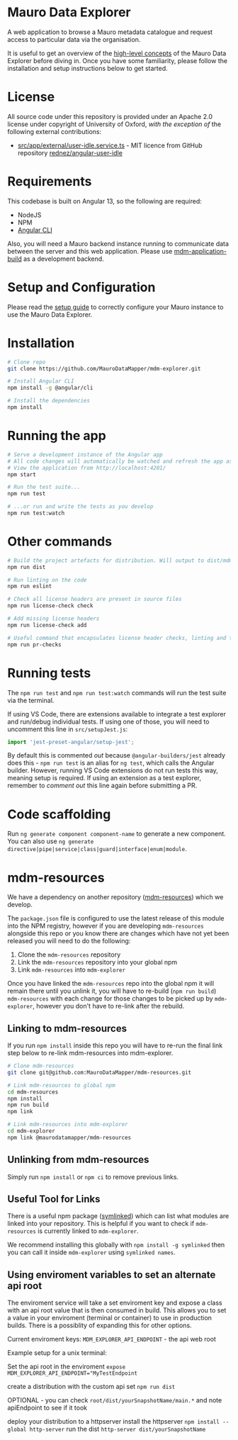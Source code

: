 # Mauro Data Explorer

A web application to browse a Mauro metadata catalogue and request access to particular
data via the organisation.

It is useful to get an overview of the [high-level concepts](docs/CONCEPTS.md) of the
Mauro Data Explorer before diving in. Once you have some familiarity, please follow the
installation and setup instructions below to get started.

# License

All source code under this repository is provided under an Apache 2.0 license under
copyright of University of Oxford, _with the exception of_ the following external
contributions:

- [src/app/external/user-idle.service.ts](src/app/external/user-idle.service.ts) - MIT
  licence from GitHub repository
  [rednez/angular-user-idle](https://github.com/rednez/angular-user-idle)

# Requirements

This codebase is built on Angular 13, so the following are required:

- NodeJS
- NPM
- [Angular CLI](https://github.com/angular/angular-cli)

Also, you will need a Mauro backend instance running to communicate data between the
server and this web application. Please use
[mdm-application-build](https://github.com/MauroDataMapper/mdm-application-build) as a
development backend.

# Setup and Configuration

Please read the [setup guide](docs/SETUP.md) to correctly configure your Mauro instance to
use the Mauro Data Explorer.

# Installation

```bash
# Clone repo
git clone https://github.com/MauroDataMapper/mdm-explorer.git

# Install Angular CLI
npm install -g @angular/cli

# Install the dependencies
npm install
```

# Running the app

```bash
# Serve a development instance of the Angular app
# All code changes will automatically be watched and refresh the app as you go
# View the application from http://localhost:4201/
npm start

# Run the test suite...
npm run test

# ...or run and write the tests as you develop
npm run test:watch
```

# Other commands

```bash
# Build the project artefacts for distribution. Will output to dist/mdm-explorer
npm run dist

# Run linting on the code
npm run eslint

# Check all license headers are present in source files
npm run license-check check

# Add missing license headers
npm run license-check add

# Useful command that encapsulates license header checks, linting and testing in one go. Helpful when preparing for submitting pull requests
npm run pr-checks
```

# Running tests

The `npm run test` and `npm run test:watch` commands will run the test suite via the terminal.

If using VS Code, there are extensions available to integrate a test explorer and run/debug individual tests. If using one of those, you will need to uncomment this line in `src/setupJest.js`:

```js
import 'jest-preset-angular/setup-jest';
```

By default this is commented _out_ because `@angular-builders/jest` already does this - `npm run test` is an alias for `ng test`, which calls the Angular builder. However, running VS Code extensions do not run tests this way, meaning setup is required. If using an extension as a test explorer, remember to _comment out_ this line again before submitting a PR.

# Code scaffolding

Run `ng generate component component-name` to generate a new component. You can also use
`ng generate directive|pipe|service|class|guard|interface|enum|module`.

# mdm-resources

We have a dependency on another repository
([mdm-resources](https://github.com/MauroDataMapper/mdm-resources)) which we develop.

The `package.json` file is configured to use the latest release of this module into the
NPM registry, however if you are developing `mdm-resources` alongside this repo or you
know there are changes which have not yet been released you will need to do the following:

1. Clone the `mdm-resources` repository
2. Link the `mdm-resources` repository into your global npm
3. Link `mdm-resources` into `mdm-explorer`

Once you have linked the `mdm-resources` repo into the global npm it will remain there
until you unlink it, you will have to re-build (`npm run build`) `mdm-resources` with each
change for those changes to be picked up by `mdm-explorer`, however you don't have
to re-link after the rebuild.

## Linking to mdm-resources

If you run `npm install` inside this repo you will have to re-run the final link step
below to re-link mdm-resources into mdm-explorer.

```bash
# Clone mdm-resources
git clone git@github.com:MauroDataMapper/mdm-resources.git

# Link mdm-resources to global npm
cd mdm-resources
npm install
npm run build
npm link

# Link mdm-resources into mdm-explorer
cd mdm-explorer
npm link @maurodatamapper/mdm-resources
```

## Unlinking from mdm-resources

Simply run `npm install` or `npm ci` to remove previous links.

## Useful Tool for Links

There is a useful npm package ([symlinked](https://www.npmjs.com/package/symlinked)) which
can list what modules are linked into your repository. This is helpful if you want to
check if `mdm-resources` is currently linked to `mdm-explorer`.

We recommend installing this globally with `npm install -g symlinked` then you can call it
inside `mdm-explorer` using `symlinked names`.

## Using enviroment variables to set an alternate api root
The enviroment service will take a set enviroment key and expose a class with an api root value that is then consumed in build. This allows you to set a value in your enviroment (terminal or container) to use in production builds. There is a possiblity of expanding this for other options.

Current enviroment keys:
`MDM_EXPLORER_API_ENDPOINT` - the api web root

Example setup for a unix terminal:

Set the api root in the enviroment
`expose MDM_EXPLORER_API_ENDPOINT="MyTestEndpoint`

create a distribution with the custom api set 
`npm run dist`

OPTIONAL - you can check `root/dist/yourSnapshotName/main.*` and note apiEndpoint to see if it took

deploy your distribution to a httpserver
install the httpserver `npm install --global http-server`
run the dist  `http-server dist/yourSnapshotName`



